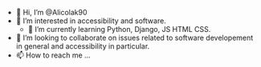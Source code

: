 - 👋 Hi, I’m @Alicolak90
- 👀 I’m interested in accessibility and software.
  - 🌱 I’m currently learning Python, Django, JS HTML CSS.
- 💞️ I’m looking to collaborate on issues related to software developement in general and accessibility in particular.
- 📫 How to reach me ...

<!---
Alicolak90/Alicolak90 is a ✨ special ✨ repository because its `README.md` (this file) appears on your GitHub profile.
You can click the Preview link to take a look at your changes.
--->
